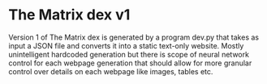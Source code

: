 # The Matrix dex v1

Version 1 of The Matrix dex is generated by a program dev.py that takes as input a JSON file and converts it into a static text-only website. Mostly unintelligent hardcoded generation but there is scope of neural network control for each webpage generation that should allow for more granular control over details on each webpage like images, tables etc.
